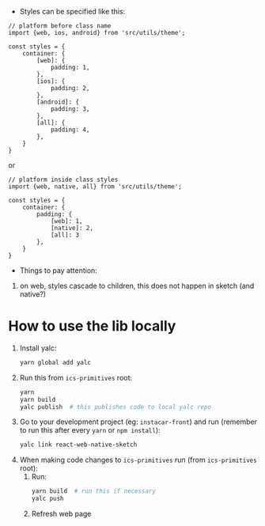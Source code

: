 * Styles can be specified like this: 
```
// platform before class name
import {web, ios, android} from 'src/utils/theme';

const styles = {
    container: {
        [web]: {
            padding: 1,
        },
        [ios]: {
            padding: 2,
        },
        [android]: {
            padding: 3,
        },
        [all]: {
            padding: 4,
        },
    }
}
```
or 
```
// platform inside class styles
import {web, native, all} from 'src/utils/theme';

const styles = {
    container: {
        padding: {
            [web]: 1,
            [native]: 2,
            [all]: 3
        },
    }
}
```

* Things to pay attention:
1. on web, styles cascade to children, this does not happen in sketch (and native?)


# How to use the lib locally
1. Install yalc:
    ```bash
    yarn global add yalc
    ```
1. Run this from ```ics-primitives``` root:
    ```bash
    yarn
    yarn build
    yalc publish  # this publishes code to local yalc repo
    ```
1. Go to your development project (eg: ```instacar-front```) and run (remember to run this after every ```yarn``` or ```npm install```):
    ```bash
    yalc link react-web-native-sketch
    ```
1. When making code changes to ```ics-primitives``` run (from ```ics-primitives``` root):
    1. Run:
        ```bash
        yarn build  # run this if necessary
        yalc push
        ```
    1. Refresh web page